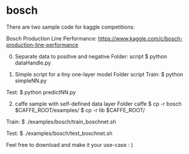 # bosch
There are two sample code for kaggle competitions:

Bosch Production Line Performance: 
https://www.kaggle.com/c/bosch-production-line-performance

0. Separate data to positive and negative
Folder: script
$ python dataHandle.py

1. Simple script for a tiny one-layer model
Folder script
Train: 
$ python simpleNN.py

Test: 
$ python predictNN.py

2. caffe sample with self-defined data layer
Folder caffe
$ cp -r bosch $CAFFE_ROOT/examples/
$ cp -r lib $CAFFE_ROOT/

Train:
$ ./examples/bosch/train_boschnet.sh

Test:
$ ./examples/bosch/test_boschnet.sh


Feel free to download and make it your use-case : )
